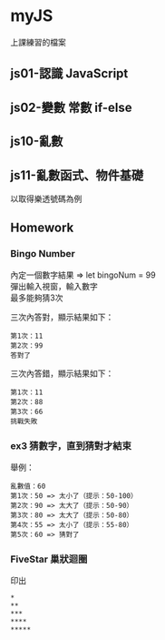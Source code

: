 # myJS

上課練習的檔案

## js01-認識 JavaScript

## js02-變數 常數 if-else

## js10-亂數

## js11-亂數函式、物件基礎
以取得樂透號碼為例

## Homework

### Bingo Number

內定一個數字結果 => let bingoNum = 99<br>
彈出輸入視窗，輸入數字<br>
最多能夠猜3次<br>

三次內答對，顯示結果如下：
```
第1次：11
第2次：99
答對了
```

三次內答錯，顯示結果如下：
```
第1次：11
第2次：88
第3次：66
挑戰失敗
```

### ex3 猜數字，直到猜對才結束
舉例：<br>
```
亂數值：60
第1次：50 => 太小了（提示：50-100）
第2次：90 => 太大了（提示：50-90）
第3次：80 => 太大了（提示：50-80）
第4次：55 => 太小了（提示：55-80）
第5次：60 => 猜對了
```

### FiveStar 巢狀迴圈
印出
```
*
**
***
****
*****
```

